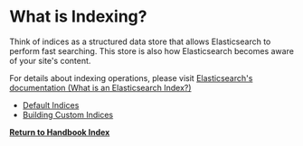 # What is Indexing?
Think of indices as a structured data store that allows Elasticsearch to perform fast searching. This store is also how
Elasticsearch becomes aware of your site's content.

For details about indexing operations, please visit [Elasticsearch's documentation (What is an Elasticsearch Index?)](https://www.elastic.co/blog/what-is-an-elasticsearch-index)  

- [Default Indices](default-indices.md)
- [Building Custom Indices](custom-indices.md)


**[Return to Handbook Index](/docs)**